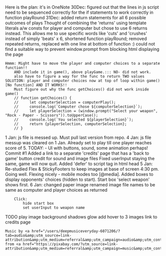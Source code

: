 Here is the plan:
    it's in OneNote
30Dec:
    figured out that the lines in js script need to be sequenced correctly for the if statements to work correctly in function playRound
31Dec: 
    added return statements for all 6 possible outcomes of plays
        Thought of combining the 'returns' using template literals a/w consts for player and computer but chose to use 6 returns instead. This allows me to use specific words like 'cuts' and 'crushes' instead of simply 'beats' x 6,
    shortened function playRound; 
        removed repeated returns, replaced with one line at bottom of function :)
    could not find a suitable way to prevent window.prompt from blocking html displaying the page
    
    Hmmm: Might have to move the player and computer choices to a separate function!! 
        AND include it in game(), above playGame.::: NO- did not work.
        also have to figure a way for the func to return TWO values
    SOLUTION: player and computer choices now at top of loop within game() [No function] AND IT WORKS!!
        Must figure out why the func getChoices() did not work inside game()
        // function getChoices() {
        //     let computerSelection = computerPlay();
        //     console.log(`Computer chose ${computerSelection}`);
        //     let playerSelection = (window.prompt("Select your weapon", "Rock - Paper - Scissors")).toUpperCase();
        //     console.log(`You selected ${playerSelection}`);
        //     return {playerSelection, computerSelection};
        // }
1 Jan:
    js file is messed up. Must pull last version from repo.
4 Jan: js file messup was cleared on 1 Jan. Already set to play till one player reaches score of 5.
    TODAY: - UI with buttons, sound, some animation perhaps!
    Commit #1
        Added a link to a separate 'credits' page that has a 'back to game' button
            credit for sound and image files
        Fixed userInput staying the same, game will now quit.
        Added 'defer' to script tag in html head
5 Jan:
    Re-studied Flex & StickyFooters to keep images at base of screen
    4:30 pm. Going well. Flexing nicely - mobile modes too [@media]. Added boxes to display opponents' choices (hidden to start).
        Start box 'select weapon' shows first.
6 Jan:
        changed paper image
        renamed image file names to be same as computer and player choices as returned

        Click:
            hide start box
            set userInput to weapon name




TODO
    play image background shadows glow
    add hover to 3 images
    link to credits page

    Music by <a href="/users/deepmusiceveryday-6071206/?tab=audio&amp;utm_source=link-attribution&amp;utm_medium=referral&amp;utm_campaign=audio&amp;utm_content=7408">DeepMusicEveryDay</a> from <a href="https://pixabay.com/?utm_source=link-attribution&amp;utm_medium=referral&amp;utm_campaign=music&amp;utm_content=7408">Pixabay</a>
            

